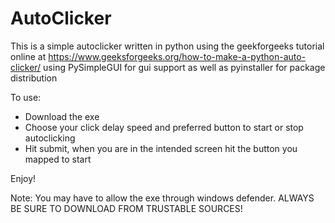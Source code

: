 # AutoClicker
This is a simple autoclicker written in python using the geekforgeeks tutorial online at https://www.geeksforgeeks.org/how-to-make-a-python-auto-clicker/
using PySimpleGUI for gui support as well as pyinstaller for package distribution


To use:
- Download the exe
- Choose your click delay speed and preferred button to start or stop autoclicking
- Hit submit, when you are in the intended screen hit the button you mapped to start

Enjoy!

Note: You may have to allow the exe through windows defender. ALWAYS BE SURE TO DOWNLOAD FROM TRUSTABLE SOURCES!

